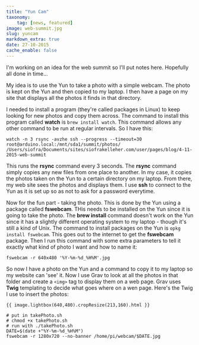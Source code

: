 ```yaml
---
title: "Yun Cam"
taxonomy:
    tag: [news, featured]
image: web-summit.jpg
slug: yuncam
markdown_extra: true
date: 27-10-2015
cache_enable: false
---
```


I'm working on an idea for the web summit so I'll put notes here. Hopefully all done in time...

My idea is to use the Yun to take a photo with a simple webcam. The photo is kept on the Yun and then copied to my laptop. I then have a page on my site that displays all the photos it finds in that directory.


I needed to install a program (they're called packages in Linux) to keep looking for new photos and copy them across. The command to install this program called **watch** is `brew install watch`. This command allows any other command to be run at regular intervals. So I have this:

```
watch -n 3 rsync -avzhe ssh --progress --timeout=30 root@arduino.local:/mnt/sda1/summit/photos/ /Users/siofra/Documents/sites/siofrakelleher.com/user/pages/blog/4-11-2015-web-summit
```

This runs the **rsync** command every 3 seconds. The **rsync** command simply copies any new files from one place to another. In my case, it copies the photos taken on the Yun to a certain directory on my laptop. From there, my web site sees the photos and displays them. I use **ssh** to connect to the Yun as it is set up so as not to ask for a password everytime.

Now for the fun part - taking the photo. This is done by the Yun using a package called **fswebcam**. THis needs to be installed on the Yun since it is going to take the photo. The **brew install** command doesn't work on the Yun since it has a slightly different operating system to my laptop - though it's still a kind of Unix. The command to install packages on the Yun is `opkg install fswebcam`. This goes out to the internet to get the **fswebcam** package. Then I run this command with some extra parameters to tell it exactly what kind of photo I want and how to name it:

```
fswebcam -r 640x480 '%Y-%m-%d_%H%M'.jpg
```

So now I have a photo on the Yun and a command to copy it to my laptop so my website can 'see' it. Now I use Grav to look at all the photos in that folder and create a `<img>` tag to display them on a web page. Grav uses **Twig** templating to decide what goes where on a wen page. Here's the Twig I use to insert the photos:

```
{{ image.lightbox(640,480).cropResize(213,160).html }}

```


```
# put in takePhoto.sh
# chmod +x takePhoto.sh
# run with ./takePhoto.sh
DATE=$(date +"%Y-%m-%d_%H%M")
fswebcam -r 1280x720 --no-banner /home/pi/webcam/$DATE.jpg
```
